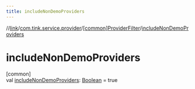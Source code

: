 ```yaml
---
title: includeNonDemoProviders
---
```

//[link](../../../index.html)/[com.tink.service.provider](../index.html)/[[common]ProviderFilter](index.html)/[includeNonDemoProviders](include-non-demo-providers.html)



# includeNonDemoProviders



[common]\
val [includeNonDemoProviders](include-non-demo-providers.html): [Boolean](https://kotlinlang.org/api/latest/jvm/stdlib/kotlin/-boolean/index.html) = true




